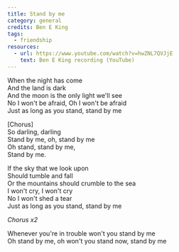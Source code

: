 ```yaml
---
title: Stand by me
category: general
credits: Ben E King
tags:
  - friendship
resources:
  - url: https://www.youtube.com/watch?v=hwZNL7QVJjE
    text: Ben E King recording (YouTube)
---
```

When the night has come\
And the land is dark\
And the moon is the only light we'll see\
No I won't be afraid, Oh I won't be afraid\
Just as long as you stand, stand by me  

\[Chorus]\
So darling, darling\
Stand by me, oh, stand by me\
Oh stand, stand by me,\
Stand by me.  

If the sky that we look upon\
Should tumble and fall\
Or the mountains should crumble to the sea\
I won't cry, I won't cry\
No I won't shed a tear\
Just as long as you stand, stand by me  

*Chorus x2*  

Whenever you're in trouble won't you stand by me\
Oh stand by me, oh won't you stand now, stand by me
